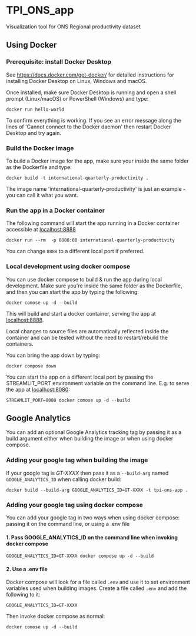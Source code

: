 # TPI_ONS_app
Visualization tool for ONS Regional productivity dataset

## Using Docker

### Prerequisite: install Docker Desktop

See https://docs.docker.com/get-docker/ for detailed instructions for installing Docker Desktop on Linux, Windows and macOS.

Once installed, make sure Docker Desktop is running and open a shell prompt (Linux/macOS) or PowerShell (Windows) and type:

```
docker run hello-world
```
To confirm everything is working. If you see an error message along the lines of 'Cannot connect to the Docker daemon' then restart Docker Desktop and try again.


### Build the Docker image

To build a Docker image for the app, make sure your inside the same folder as the Dockerfile and type: 

```
docker build -t international-quarterly-productivity .
```

The image name 'international-quarterly-productivity' is just an example - you can call it what you want.

### Run the app in a Docker container

The following command will start the app running in a Docker container accessible at [localhost:8888](http://localhost:8888)

```
docker run --rm  -p 8888:80 international-quarterly-productivity
```

You can change `8888` to a different local port if preferred. 

### Local development using docker compose

You can use docker compose to build & run the app during local development. Make sure you're inside the same folder as the Dockerfile, and then you can start the app by typing the following: 

```
docker comose up -d --build
```

This will build and start a docker container, serving the app at [localhost:8888](http://localhost:8888). 

Local changes to source files are automatically reflected inside the container and can be tested without the need to restart/rebuild the containers. 

You can bring the app down by typing: 

```
docker compose down
```

You can start the app on a different local port by passing the STREAMLIT_PORT environment variable on the command line. E.g. to serve the app at [localhost:8080](http://localhost:8080):

```
STREAMLIT_PORT=8080 docker comose up -d --build
```

## Google Analytics

You can add an optional Google Analytics tracking tag by passing it as a build argument either when building the image or when using docker compose.

### Adding your google tag when building the image

If your google tag is *GT-XXXX* then pass it as a `--build-arg` named `GOOGLE_ANALYTICS_ID` when calling docker build:

```
docker build --build-arg GOOGLE_ANALYTICS_ID=GT-XXXX -t tpi-ons-app .
```

### Adding your google tag using docker compose

You can add your google tag in two ways when using docker compose: passing it on the command line, or using a .env file

#### 1. Pass GOOGLE_ANALYTICS_ID on the command line when invoking docker compose 

```
GOOGLE_ANALYTICS_ID=GT-XXXX docker compose up -d --build
```

#### 2. Use a .env file

Docker compose will look for a file called `.env` and use it to set environment variables used when building images. Create a file called `.env` and add the following to it:

```
GOOGLE_ANALYTICS_ID=GT-XXXX
```

Then invoke docker compose as normal:

```
docker comose up -d --build
```
